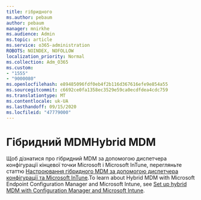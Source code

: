 ```yaml
---
title: гібридного
ms.author: pebaum
author: pebaum
manager: mnirkhe
ms.audience: Admin
ms.topic: article
ms.service: o365-administration
ROBOTS: NOINDEX, NOFOLLOW
localization_priority: Normal
ms.collection: Adm_O365
ms.custom:
- "1555"
- "9000080"
ms.openlocfilehash: e89485096fdf0eb4f2b116d367616efe9e854a55
ms.sourcegitcommit: c6692ce0fa1358ec3529e59ca0ecdfdea4cdc759
ms.translationtype: MT
ms.contentlocale: uk-UA
ms.lasthandoff: 09/15/2020
ms.locfileid: "47779000"
---
```

# <a name="hybrid-mdm"></a><span data-ttu-id="9aaa6-102">Гібридний MDM</span><span class="sxs-lookup"><span data-stu-id="9aaa6-102">Hybrid MDM</span></span>

<span data-ttu-id="9aaa6-103">Щоб дізнатися про гібридний MDM за допомогою диспетчера конфігурації кінцевої точки Microsoft і Microsoft InTune, перегляньте статтю [Настроювання гібридного MDM за допомогою диспетчера конфігурації та Microsoft InTune](https://docs.microsoft.com/configmgr/mdm/deploy-use/setup-hybrid-mdm).</span><span class="sxs-lookup"><span data-stu-id="9aaa6-103">To learn about Hybrid MDM with Microsoft Endpoint Configuration Manager and Microsoft Intune, see [Set up hybrid MDM with Configuration Manager and Microsoft Intune](https://docs.microsoft.com/configmgr/mdm/deploy-use/setup-hybrid-mdm).</span></span>
